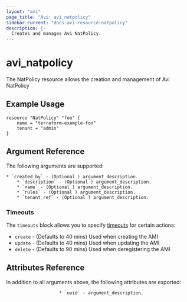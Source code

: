 ```yaml
---
layout: "avi"
page_title: "Avi: avi_natpolicy"
sidebar_current: "docs-avi-resource-natpolicy"
description: |-
  Creates and manages Avi NatPolicy.
---
```


# avi_natpolicy

The NatPolicy resource allows the creation and management of Avi NatPolicy

## Example Usage

```hcl
resource "NatPolicy" "foo" {
    name = "terraform-example-foo"
    tenant = "admin"
}
```

## Argument Reference

The following arguments are supported:

    * `created_by` - (Optional ) argument_description.
        * `description` - (Optional ) argument_description.
        * `name` - (Optional ) argument_description.
        * `rules` - (Optional ) argument_description.
        * `tenant_ref` - (Optional ) argument_description.
        
### Timeouts

The `timeouts` block allows you to specify [timeouts](https://www.terraform.io/docs/configuration/resources.html#timeouts) for certain actions:

* `create` - (Defaults to 40 mins) Used when creating the AMI
* `update` - (Defaults to 40 mins) Used when updating the AMI
* `delete` - (Defaults to 90 mins) Used when deregistering the AMI

## Attributes Reference

In addition to all arguments above, the following attributes are exported:

                        * `uuid` - argument_description.
    
